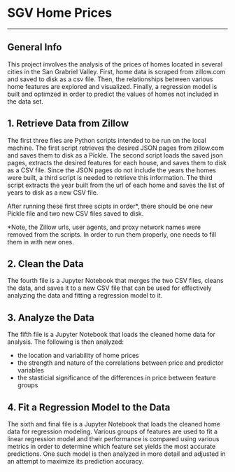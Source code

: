 # SGV Home Prices
***
## General Info
This project involves the analysis of the prices of homes located in several cities in the San Grabriel Valley.
First, home data is scraped from zillow.com and saved to disk as a csv file.
Then, the relationships between various home features are explored and visualized.
Finally, a regression model is built and optimzed in order to predict the values of homes not included in the data set.

## 1. Retrieve Data from Zillow
The first three files are Python scripts intended to be run on the local machine. The first script retrieves the desired
JSON pages from zillow.com and saves them to disk as a Pickle. The second script loads the saved json pages, extracts the desired
features for each house, and saves them to disk as a CSV file. Since the JSON pages do not include the years the homes were built,
a third script is needed to retrieve this information. The third script extracts the year built from the url of each home and saves
the list of years to disk as a new CSV file.  
  
After running these first three scipts in order*, there should be one new Pickle file and two new CSV files saved to disk.  

*Note, the Zillow urls, user agents, and proxy network names were removed from the scripts. In order to run them properly, one needs to
fill them in with new ones.

## 2. Clean the Data
The fourth file is a Jupyter Notebook that merges the two CSV files, cleans the data, and saves it to a new CSV file that can be used
for effectively analyzing the data and fitting a regression model to it.

## 3. Analyze the Data
The fifth file is a Jupyter Notebook that loads the cleaned home data for analysis. The following is then analyzed:
- the location and variability of home prices
- the strength and nature of the correlations between price and predictor variables
- the stasticial significance of the differences in price between feature groups

## 4. Fit a Regression Model to the Data
The sixth and final file is a Jupyter Notebook that loads the cleaned home data for regression modeling. Various groups of features
are used to fit a linear regression model and their performance is compared using various metrics in order to determine which feature
set yields the most accurate predictions. One such model is then analyzed in more detail and adjusted in an attempt to maximize
its prediction accuracy.
